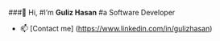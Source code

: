###👋 Hi, 
#I’m **Guliz Hasan**
#a Software Developer

- 📫 [Contact me] (https://www.linkedin.com/in/gulizhasan)

<!---
gulizhasan/gulizhasan is a ✨ special ✨ repository because its `README.md` (this file) appears on your GitHub profile.
You can click the Preview link to take a look at your changes.
--->
